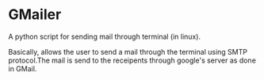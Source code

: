 # GMailer
A python script for sending mail through terminal (in linux). 

Basically, allows the user to send a mail through the terminal using SMTP protocol.The mail is send to the receipents
through google's server as done in GMail.

